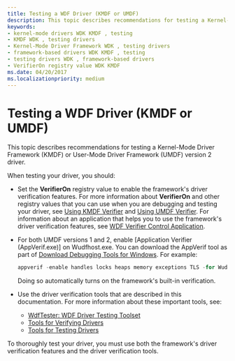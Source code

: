 ```yaml
---
title: Testing a WDF Driver (KMDF or UMDF)
description: This topic describes recommendations for testing a Kernel-Mode Driver Framework (KMDF) or User-Mode Driver Framework (UMDF) version 2 driver.
keywords:
- kernel-mode drivers WDK KMDF , testing
- KMDF WDK , testing drivers
- Kernel-Mode Driver Framework WDK , testing drivers
- framework-based drivers WDK KMDF , testing
- testing drivers WDK , framework-based drivers
- VerifierOn registry value WDK KMDF
ms.date: 04/20/2017
ms.localizationpriority: medium
---
```


# Testing a WDF Driver (KMDF or UMDF)


This topic describes recommendations for testing a Kernel-Mode Driver Framework (KMDF) or User-Mode Driver Framework (UMDF) version 2 driver.

When testing your driver, you should:

-   Set the **VerifierOn** registry value to enable the framework's driver verification features. For more information about **VerifierOn** and other registry values that you can use when you are debugging and testing your driver, see [Using KMDF Verifier](using-kmdf-verifier.md) and [Using UMDF Verifier](using-umdf-verifier.md). For information about an application that helps you to use the framework's driver verification features, see [WDF Verifier Control Application](../devtest/wdf-verifier-control-application.md).

-   For both UMDF versions 1 and 2, enable [Application Verifier (AppVerif.exe)] on Wudfhost.exe. You can download the AppVerif tool as part of [Download Debugging Tools for Windows](../debugger/debugger-download-tools.md).  For example:
    ```cpp
    appverif -enable handles locks heaps memory exceptions TLS -for WudfHost.exe
    ```

    Doing so automatically turns on the framework's built-in verification.
-   Use the driver verification tools that are described in this documentation. For more information about these important tools, see:
    -   [WdfTester: WDF Driver Testing Toolset](../devtest/wdftester--wdf-driver-testing-toolset.md)
    -   [Tools for Verifying Drivers](../devtest/tools-for-verifying-drivers.md)
    -   [Tools for Testing Drivers](../devtest/tools-for-testing-drivers.md)

To thoroughly test your driver, you must use both the framework's driver verification features and the driver verification tools. 
